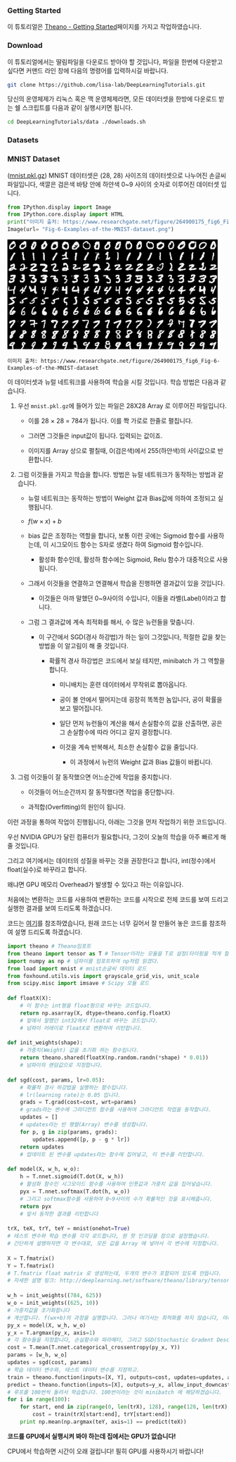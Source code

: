 ### Getting Started

이 튜토리얼은 [Theano - Getting Started](http://www.deeplearning.net/tutorial/gettingstarted.html)페이지를 가지고 작업하였습니다.

### Download

이 튜토리얼에서는 딸림파일을 다운로드 받아야 할 것입니다, 파일을 한번에 다운받고 싶다면 커맨드 라인 창에 다음의 명령어를 입력하시길 바랍니다.

```bash
git clone https://github.com/lisa-lab/DeepLearningTutorials.git
```

당신의 운영체제가 리눅스 혹은 맥 운영체제라면, 모든 데이터셋을 한방에 다운로드 받는 쉘 스크립트를 다음과 같이 실행시키면 됩니다.

```bash
cd DeepLearningTutorials/data ./downloads.sh
```

### Datasets

### MNIST Dataset
([mnist.pkl.gz](http://deeplearning.net/data/mnist/mnist.pkl.gz))
MNIST 데이터셋은 (28, 28) 사이즈의 데이터셋으로 나누어진 손글씨 파일입니다, 색깔은 검은색 바탕 안에 하얀색 0~9 사이의 숫자로 이루어진 데이터셋 입니다.


```python
from IPython.display import Image
from IPython.core.display import HTML 
print("이미지 출처: https://www.researchgate.net/figure/264900175_fig6_Fig-6-Examples-of-the-MNIST-dataset")
Image(url= "Fig-6-Examples-of-the-MNIST-dataset.png")
```

![](Fig-6-Examples-of-the-MNIST-dataset.png)

    이미지 출처: https://www.researchgate.net/figure/264900175_fig6_Fig-6-Examples-of-the-MNIST-dataset


이 데이터셋과 뉴럴 네트워크를 사용하여 학습을 시킬 것입니다. 학습 방법은 다음과 같습니다.

1. 우선 `mnist.pkl.gz`에 들어가 있는 파일은 28X28 Array 로 이루어진 파일입니다.

    - 이를 28 × 28 = 784가 됩니다. 이를 쫙 가로로 한줄로 펼칩니다.

    - 그러면 그것들은 input값이 됩니다. 입력되는 값이죠.

    - 이미지를 Array 상으로 펼칠때, 0(검은색)에서 255(하얀색)의 사이값으로 반환합니다.

2. 그럼 이것들을 가지고 학습을 합니다. 방법은 뉴럴 네트워크가 동작하는 방법과 같습니다. 

    - 뉴럴 네트워크는 동작하는 방법이 Weight 값과 Bias값에 의하여 조정되고 실행됩니다.

    - $f(w\times x)+b$

    - bias 값은 조정하는 역할을 합니다, 보통 이런 곳에는 Sigmoid 함수를 사용하는데, 이 시그모이드 함수는 S자로 생겼다 하여 Sigmoid 함수입니다. 

        - 활성화 함수인데, 활성하 함수에는 Sigmoid, Relu 함수가 대중적으로 사용됩니다.

    - 그래서 이것들을 연결하고 연결해서 학습을 진행하면 결과값이 있을 것입니다.

        - 이것들은 아까 말했던 0~9사이의 수입니다, 이들을 라벨(Label)이라고 합니다.

    - 그럼 그 결과값에 계속 최적화를 해서, 수 많은 뉴런들을 맞춥니다.

        - 이 구간에서 SGD(경사 하강법)가 하는 일이 그것잆니다, 적절한 값을 찾는 방법을 이 알고림이 해 줄 것입니다.

            - 확률적 경사 하강법은 코드에서 보실 테지만, minibatch 가 그 역할을 합니다.

                - 미니배치는 훈련 데이터에서 무작위로 뽑아옵니다.

                - 공이 볼 안에서 떨어지는데 굉장히 똑똑한 놈입니다, 공이 확률을 보고 떨어집니다. 

                - 일단 먼저 뉴런들이 계산을 해서 손실함수의 값을 산출하면, 공은 그 손실함수에 따라 어디고 갈지 결정합니다.

                - 이것을 계속 반복해서, 최소한 손실함수 값을 줄입니다.

                    - 이 과정에서 뉴런의 Weight 값과 Bias 값들이 바뀝니다.

3. 그럼 이것들이 잘 동작했으면 어느순간에 작업을 중지합니다.

    - 이것들이 어느순간까지 잘 동작했다면 작업을 중단합니다.

    - 과적합(Overfitting)의 원인이 됩니다.

이런 과정을 통하여 작업이 진행됩니다, 아래는 그것을 먼저 작업하기 위한 코드입니다.

우선 NVIDIA GPU가 달린 컴퓨터가 필요합니다, 그것이 오늘의 학습을 아주 빠르게 해 줄 것입니다.

그리고 여기에서는 데이터의 성질을 바꾸는 것을 권장한다고 합니다, int(정수)에서 float(실수)로 바꾸라고 합니다. 

왜냐면 GPU 메모리 Overhead가 발생할 수 있다고 하는 이유입니다. 

처음에는 변환하는 코드를 사용하여 변환하는 코드를 시작으로 전체 코드를 보여 드리고 실행한 결과를 보여 드리도록 하겠습니다.

코드는 [여기](https://github.com/Newmu/Theano-Tutorials/blob/master/3_net.py)를 참조하였습니다, 원래 코드는 너무 길어서 잘 만들어 놓은 코드를 참조하여 설명 드리도록 하겠습니다.



```python
import theano # Theano임포트
from theano import tensor as T # Tensor이라는 모듈을 T로 설정(타이핑을 적게 할 수 있다.)
import numpy as np # 넘파이를 임포트하여 np처럼 읽겠다.
from load import mnist # mnist손글씨 데이터 로드
from foxhound.utils.vis import grayscale_grid_vis, unit_scale 
from scipy.misc import imsave # Scipy 모듈 로드

def floatX(X):
  	# 이 함수는 int형을 float형으로 바꾸는 코드입니다. 
    return np.asarray(X, dtype=theano.config.floatX)
  	# 앞에서 말했던 int32에서 float로 바꾸는 코드입니다.
    # 넘파이 어레이로 floatX로 변환하여 리턴합니다.

def init_weights(shape):
  	# 가중치(Weight) 값을 초기화 하는 함수입니다.
    return theano.shared(floatX(np.random.randn(*shape) * 0.01))
  	# 넘파이의 랜덤값으로 지정합니다.

def sgd(cost, params, lr=0.05):
  	# 확률적 경사 하강법을 실행하는 함수입니다.
    # lr(learning rate)는 0.05 입니다.
    grads = T.grad(cost=cost, wrt=params)
    # grads라는 변수에 그라디언트 함수를 사용하여 그라디언트 작업을 동작합니다. 
    updates = []
    # updates라는 빈 행렬(Array) 변수를 생성합니다. 
    for p, g in zip(params, grads):
        updates.append([p, p - g * lr])
    return updates
  	# 업데이트 된 변수를 updates라는 함수에 집어넣고, 이 변수를 리턴합니다.

def model(X, w_h, w_o):
    h = T.nnet.sigmoid(T.dot(X, w_h))
    # 활성화 함수인 시그모이드 함수를 사용하여 인풋값과 가중치 값을 집어넣습니다.
    pyx = T.nnet.softmax(T.dot(h, w_o))
    # 그리고 softmax함수를 사용하여 0~9사이의 수가 확률적인 것을 표시해줍니다.
    return pyx
  	# 앞서 동작한 결과를 리턴합니다

trX, teX, trY, teY = mnist(onehot=True)
# 테스트 변수와 학습 변수를 각각 로드합니다, 원 핫 인코딩을 참으로 설정했습니다.
# 간단하게 설명하자면 각 변수대로, 모든 값을 Array 에 넣어서 각 변수에 지정합니다.

X = T.fmatrix()
Y = T.fmatrix()
# T.fmatrix float matrix 로 생성하는데, 두개의 변수가 포함되어 있도록 만듭니다. 
# 자세한 설명 링크: http://deeplearning.net/software/theano/library/tensor/basic.html

w_h = init_weights((784, 625))
w_o = init_weights((625, 10))
# 가중치값을 초기화합니다
# 계산합니다. f(wx+b)의 과정을 실행합니다. 그러나 여기서는 최적화를 하지 않습니다, 아래의 루프를 돌리는 곳에서 합니다.
py_x = model(X, w_h, w_o)
y_x = T.argmax(py_x, axis=1)
# 각 함수들을 지정합니다, 손실함수와 파라메터, 그리고 SGD(Stochastic Gradent Descent)알고리즘을 업데이트하는 함수까지.
cost = T.mean(T.nnet.categorical_crossentropy(py_x, Y))
params = [w_h, w_o]
updates = sgd(cost, params)
# 학습 데이터 변수와, 테스트 데이터 변수를 지정하고.
train = theano.function(inputs=[X, Y], outputs=cost, updates=updates, allow_input_downcast=True)
predict = theano.function(inputs=[X], outputs=y_x, allow_input_downcast=True)
# 루프를 100번씩 돌려서 학습합니다. 100번이라는 것이 minibatch 에 해당하겠습니다.
for i in range(100):
    for start, end in zip(range(0, len(trX), 128), range(128, len(trX), 128)):
        cost = train(trX[start:end], trY[start:end])
    print np.mean(np.argmax(teY, axis=1) == predict(teX))
```

**코드를 GPU에서 실행시켜 봐야 하는데 집에서는 GPU가 없습니다!** 

CPU에서 학습하면 시간이 오래 걸립니다! 필히 GPU를 사용하시기 바랍니다! 